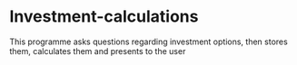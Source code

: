 # Investment-calculations
This programme asks questions regarding investment options, then stores them, calculates them and presents to the user
